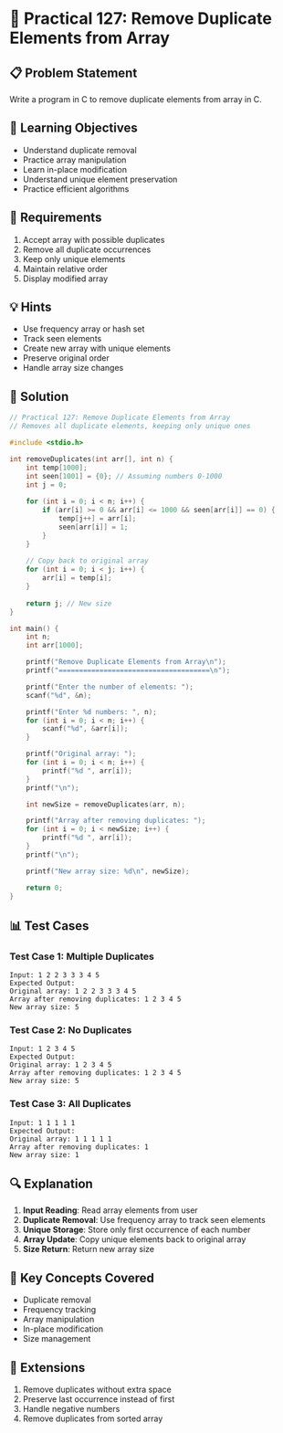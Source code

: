 # 🎯 Practical 127: Remove Duplicate Elements from Array

## 📋 Problem Statement

Write a program in C to remove duplicate elements from array in C.

## 🎯 Learning Objectives

- Understand duplicate removal
- Practice array manipulation
- Learn in-place modification
- Understand unique element preservation
- Practice efficient algorithms

## 📝 Requirements

1. Accept array with possible duplicates
2. Remove all duplicate occurrences
3. Keep only unique elements
4. Maintain relative order
5. Display modified array

## 💡 Hints

- Use frequency array or hash set
- Track seen elements
- Create new array with unique elements
- Preserve original order
- Handle array size changes

## 🔧 Solution

```c
// Practical 127: Remove Duplicate Elements from Array
// Removes all duplicate elements, keeping only unique ones

#include <stdio.h>

int removeDuplicates(int arr[], int n) {
    int temp[1000];
    int seen[1001] = {0}; // Assuming numbers 0-1000
    int j = 0;
    
    for (int i = 0; i < n; i++) {
        if (arr[i] >= 0 && arr[i] <= 1000 && seen[arr[i]] == 0) {
            temp[j++] = arr[i];
            seen[arr[i]] = 1;
        }
    }
    
    // Copy back to original array
    for (int i = 0; i < j; i++) {
        arr[i] = temp[i];
    }
    
    return j; // New size
}

int main() {
    int n;
    int arr[1000];

    printf("Remove Duplicate Elements from Array\n");
    printf("=====================================\n");

    printf("Enter the number of elements: ");
    scanf("%d", &n);

    printf("Enter %d numbers: ", n);
    for (int i = 0; i < n; i++) {
        scanf("%d", &arr[i]);
    }

    printf("Original array: ");
    for (int i = 0; i < n; i++) {
        printf("%d ", arr[i]);
    }
    printf("\n");

    int newSize = removeDuplicates(arr, n);

    printf("Array after removing duplicates: ");
    for (int i = 0; i < newSize; i++) {
        printf("%d ", arr[i]);
    }
    printf("\n");

    printf("New array size: %d\n", newSize);

    return 0;
}
```

## 📊 Test Cases

### Test Case 1: Multiple Duplicates
```
Input: 1 2 2 3 3 3 4 5
Expected Output:
Original array: 1 2 2 3 3 3 4 5
Array after removing duplicates: 1 2 3 4 5
New array size: 5
```

### Test Case 2: No Duplicates
```
Input: 1 2 3 4 5
Expected Output:
Original array: 1 2 3 4 5
Array after removing duplicates: 1 2 3 4 5
New array size: 5
```

### Test Case 3: All Duplicates
```
Input: 1 1 1 1 1
Expected Output:
Original array: 1 1 1 1 1
Array after removing duplicates: 1
New array size: 1
```

## 🔍 Explanation

1. **Input Reading**: Read array elements from user
2. **Duplicate Removal**: Use frequency array to track seen elements
3. **Unique Storage**: Store only first occurrence of each number
4. **Array Update**: Copy unique elements back to original array
5. **Size Return**: Return new array size

## 🎯 Key Concepts Covered

- Duplicate removal
- Frequency tracking
- Array manipulation
- In-place modification
- Size management

## 🚀 Extensions

1. Remove duplicates without extra space
2. Preserve last occurrence instead of first
3. Handle negative numbers
4. Remove duplicates from sorted array